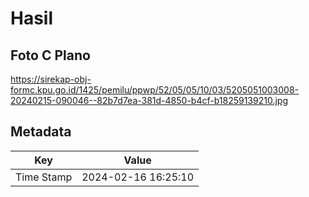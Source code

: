 # Hasil

## Foto C Plano

https://sirekap-obj-formc.kpu.go.id/1425/pemilu/ppwp/52/05/05/10/03/5205051003008-20240215-090046--82b7d7ea-381d-4850-b4cf-b18259139210.jpg


## Metadata

| Key        | Value               |
| ---------- | ------------------- |
| Time Stamp | 2024-02-16 16:25:10 |



